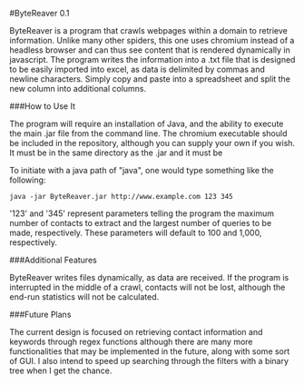 #ByteReaver 0.1

ByteReaver is a program that crawls webpages within a domain to retrieve information. Unlike many other spiders, this one uses chromium instead of a headless browser and can thus see content that is rendered dynamically in javascript. The program writes the information into a .txt file that is designed to be easily imported into excel, as data is delimited by commas and newline characters. Simply copy and paste into a spreadsheet and split the new column into additional columns.

###How to Use It

The program will require an installation of Java, and the ability to execute the main .jar file from the command line. The chromium executable should be included in the repository, although you can supply your own if you wish. It must be in the same directory as the .jar and it must be

To initiate with a java path of "java", one would type something like the following:

`java -jar ByteReaver.jar http://www.example.com 123 345`

'123' and '345' represent parameters telling the program the maximum number of contacts to extract and the largest number of queries to be made, respectively. These parameters will default to 100 and 1,000, respectively.

###Additional Features

ByteReaver writes files dynamically, as data are received. If the program is interrupted in the middle of a crawl, contacts will not be lost, although the end-run statistics will not be calculated.

###Future Plans

The current design is focused on retrieving contact information and keywords through regex functions although there are many more functionalities that may be implemented in the future, along with some sort of GUI. I also intend to speed up searching through the filters with a binary tree when I get the chance.
